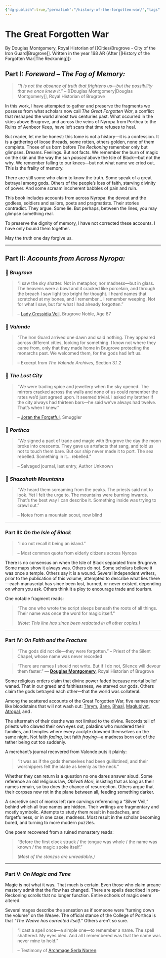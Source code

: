 ```yaml
---
{"dg-publish":true,"permalink":"/history-of-the-forgotten-war/","tags":["Lore"]}
---
```


# The Great Forgotten War

By Douglas Montgomery, Royal Historian of [[Cities/Brugrove - City of the Iron Guard\|Brugrove]].
Written in the year 168 AR (After [[History of the Forgotten War\|The Reckoning]])

## Part I: _Foreword – The Fog of Memory:_

> *“It is not the absence of truth that frightens us—but the possibility that we once knew it.”*
> – [[Douglas Montgomery\|Douglas Montgomery]], Royal Historian of Brugrove

In this work, I have attempted to gather and preserve the fragments we possess from what scholars now call _The Great Forgotten War_, a conflict that reshaped the world almost two centuries past. What occurred in the skies above Brugrove, and across the veins of Nyropa from Porthca to the Ruins of Aenbeor Keep, have left scars that time refuses to heal.

But reader, let me be honest: this tome is not a history—it is a confession. It is a gathering of loose threads, some rotten, others golden, none of them complete. Those of us born before _The Reckoning_ remember only but glimpses. Dreams. Feelings. But not facts. We remember the burn of magic on the skin and the way the sun _paused_ above the Isle of Black—but not the why. We remember falling to our knees—but not what name we cried out. This is the frailty of memory.

There are still some who claim to know the truth. Some speak of a great betrayal among gods. Others of the people’s loss of faith, starving divinity of power. And some scream incoherent babbles of pain and ruin.

This book includes accounts from across Nyropa: the devout and the godless, soldiers and sailors, poets and pragmatists. Their stories contradict. They argue. Some lie. But perhaps, between the lines, you may glimpse something real.

To preserve the dignity of memory, I have not corrected these accounts. I have only bound them together.

May the truth one day forgive us.

---

## Part II: _Accounts from Across Nyropa:_

### 📍 _Brugrove_

> “I saw the sky shatter. Not in metaphor, nor madness—but in glass. The heavens were a bowl and it cracked like porcelain, and through the breach I saw light too bright for thought. I heard names that scratched at my bones, and I remember… I remember weeping. Not for what I saw, but for what I had already forgotten.”
> 
> – [Lady Cressidia Vell](https://www.notion.so/Lady-Cressidia-Vell-241f0e2003e680eabe8ec94fdc4f35af?pvs=21), Brugrove Noble, Age 87

### 📍 _Valonde_

> “The Iron Guard arrived one dawn and said nothing. They appeared across different cities, looking for something. I know not where they came from, only that they made home in Brugrove protecting the monarchs past. We welcomed them, for the gods had left us.
> 
> – Excerpt from _The Valonde Archives_, Section 3.1.2

### 📍 _The Lost City_

> “We were trading spice and jewellery when the sky opened. The mirrors cracked across the walls and none of us could remember the rates we’d just agreed upon. It seemed trivial. I asked my brother if the city always had thirteen bars—he said we’ve always had twelve. That’s when I knew.”
> 
> – [Joran the Forgetful](https://www.notion.so/Joran-the-Forgetful-241f0e2003e680dc9127e9acd74cf090?pvs=21), Smuggler

### 📍 _Porthca_

> “We signed a pact of trade and magic with Brugrove the day the moon broke into crescents. They gave us artefacts that sang, and told us not to touch them bare. But our ship never made it to port. The sea rebelled. Something in it… rebelled.”
> 
> – Salvaged journal, last entry, Author Unknown

### 📍 _Shazahath Mountains_

> “We heard them screaming from the peaks. The priests said not to look. Yet I felt the urge to. The mountains were burning inwards. That’s the best way I can describe it. Something inside was trying to crawl out.”
> 
> – Notes from a mountain scout, now blind

---

### Part III: _On the Isle of Black_

> “I do not recall it being an island.”
> 
> – Most common quote from elderly citizens across Nyropa

There is no consensus on when the Isle of Black separated from Brugrove. Some maps show it always was. Others do not. Some scholars believe it was once a temple. Others say it is a wound. Several independent writers, prior to the publication of this volume, attempted to describe what lies there—each manuscript has since been lost, burned, or never existed, depending on whom you ask. Others think it a ploy to encourage trade and tourism.

One notable fragment reads:

> “The one who wrote the script sleeps beneath the roots of all things. Their name was once the word for magic itself.”
> 
> _(Note: This line has since been redacted in all other copies.)_

---

### Part IV: _On Faith and the Fracture_

> “The gods did not die—they were forgotten.” – Priest of the Silent Chapel, whose name was never recorded

> “There are names I should not write. But if I do not, Silence will devour them faster.” — [**Douglas Montgomery**](https://www.notion.so/Douglas-Montgomery-1c9f0e2003e680e68eeac54c9d71bf5f?pvs=21), Royal Historian of Brugrove

Some religious orders claim that divine power faded because mortal belief waned. That in our greed and faithlessness, we starved our gods. Others claim the gods betrayed each other—that the world was collateral.

Among the scattered accounts of the Great Forgotten War, five names recur like bloodstains that will not wash out: [Thrym](https://www.notion.so/Thrym-969f2f10338c4f2aa57a2c955ddbb426?pvs=21), [Bane](https://www.notion.so/Bane-781574ae39c9473294b7afc0f9d94e26?pvs=21), [Bhaal](https://www.notion.so/Bhaal-fe8c83b93e244bedb5dcbfcfbc69f14c?pvs=21), [Maglubiyet](https://www.notion.so/Maglubiyet-f9b978197dc1406fb938fdc66b7ea9e8?pvs=21), [Atropal](https://www.notion.so/Atropal-1e19db5218ec4566b60c45dd7eeb2674?pvs=21), and .

The aftermath of their deaths was not limited to the divine. Records tell of priests who clawed their own eyes out, paladins who murdered their families, and temples where every acolyte drowned themselves on the same night. Not faith _fading_, but faith _fraying_—a madness born out of the tether being cut too suddenly.

A merchant’s journal recovered from Valonde puts it plainly:

> “It was as if the gods themselves had been guillotined, and their worshippers felt the blade as keenly as the neck.”

Whether they can return is a question no one dares answer aloud. Some reference an old religious law, _Oblivati Mori_, insisting that as long as their names remain, so too does the chance of resurrection. Others argue that their corpses now rot in the plane between all, feeding something darker.

A secretive sect of monks left rare carvings referencing a “Silver Veil,” behind which all true names are hidden. Their writings are fragmentary and mostly symbolic. Attempts to study them result in headaches, and forgetfulness, or in one case, madness. Most result in the scholar becoming bored, and turning to more modern puzzles.

One poem recovered from a ruined monastery reads:

> “Before the first clock struck / the tongue was whole / the name was known / the magic spoke itself.”
> 
> _(Most of the stanzas are unreadable.)_

---

### Part V: _On Magic and Time_

Magic is not what it was. That much is certain. Even those who claim arcane mastery admit that the flow has changed. There are spells described in pre-Reckoning scrolls that no longer function. Entire schools of magic seem altered.

Several mages describe the sensation as if someone were “turning down the volume” on the Weave. The official stance of the College of Porthca is that _“The Weave has corrected itself.”_ Others aren’t so sure.

> “I cast a spell once—a simple one—to remember a name. The spell shattered. My eyes bled. And all I remembered was that the name was never mine to hold.”
> 
> – Testimony of [Archmage Serla Narren](https://www.notion.so/Archmage-Serla-Narren-241f0e2003e68082ad90d0880eab35bf?pvs=21)
